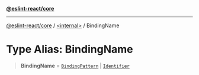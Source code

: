 [**@eslint-react/core**](../../README.md)

***

[@eslint-react/core](../../README.md) / [\<internal\>](../README.md) / BindingName

# Type Alias: BindingName

> **BindingName** = [`BindingPattern`](BindingPattern.md) \| [`Identifier`](../interfaces/Identifier.md)
